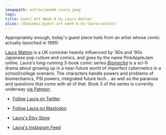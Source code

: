```yaml
---
imagepath: extras/week6-laura.jpeg
tags:
title: Guest Art Week 6 by Laura Watton
alias: /dnwcomic/guest-art-week-6-by-laura-watton/
---
```


Appropriately enough, today's guest piece hails from an artist whose comic actually _launched_ in 1995!

[Laura Watton](http://www.PinkAppleJam.com) is a UK comicker heavily influenced by '80s and '90s Japanese pop culture and comics, and goes by the name PinkAppleJam online. Laura's long-running 3-book comic series [_Biomecha_](http://www.BiomechaComic.com) is a sci-fi drama about growing up in a near-future world of imperfect cybernetics in a school/college scenario. The characters handle powers and problems of biomechanics, PSI powers, integrated future tech... as well as the paranoia and questions that come with all of that. Book 3 of the series is currently underway [via Patreon](http://www.Patreon.com/PinkAppleJam).

-  [Follow Laura on Twitter](http://www.Twitter.com/BiomechaComic)

-  [Follow Laura on Mastodon](https://mastodon.art/@pinkapplejam)

-  [Laura's Etsy Store](http://www.Etsy.com/shop/PinkAppleJam)

-  [Laura's Instagram Feed](http://www.Instagram.com/PinkAppleJam)
